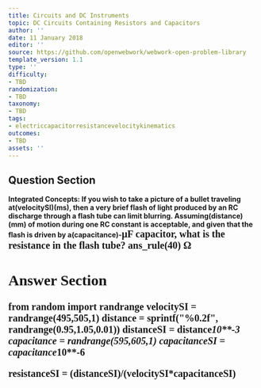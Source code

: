 ```yaml
---
title: Circuits and DC Instruments
topic: DC Circuits Containing Resistors and Capacitors
author: ''
date: 11 January 2018
editor: ''
source: https://github.com/openwebwork/webwork-open-problem-library
template_version: 1.1
type: ''
difficulty:
- TBD
randomization:
- TBD
taxonomy:
- TBD
tags:
- electriccapacitorresistancevelocitykinematics
outcomes:
- TBD
assets: ''
---
```


## Question Section 

<b>
<b>Integrated Concepts:<b> If you wish to take a picture of a bullet traveling at(velocitySI)(ms), then a very brief flash of light produced by an RC discharge through a flash tube can limit blurring. Assuming(distance)(mm) of motion during one RC constant is acceptable, and given that the flash is driven by a(capacitance)-<span style="font-family: 'Times'; font-size: 20px";>&mu;F<span> capacitor, what is the resistance in the flash tube? 
ans_rule(40) <span style="font-family: 'Times'; font-size: 20px";>&Omega;<span>



## Answer Section

from random import randrange
velocitySI = randrange(495,505,1)
distance = sprintf("%0.2f", randrange(0.95,1.05,0.01))
distanceSI = distance*10**-3
capacitance = randrange(595,605,1)
capacitanceSI = capacitance*10**-6

resistanceSI = (distanceSI)/(velocitySI*capacitanceSI)